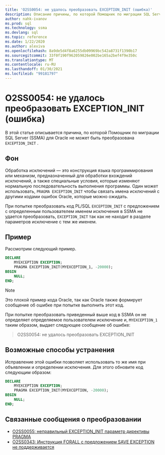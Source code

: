 ```yaml
---
title: 'O2SS0054: не удалось преобразовать EXCEPTION_INIT (ошибка)'
description: Описание причины, по которой Помощник по миграции SQL Server (SSMA) для Oracle не может преобразовать EXCEPTION_INIT сообщение об ошибке O2SS0054.
author: nahk-ivanov
ms.prod: sql
ms.technology: ssma
ms.devlang: sql
ms.topic: reference
ms.date: 1/22/2020
ms.author: alexiva
ms.openlocfilehash: 8a9de5d4f8a6255db09969bc542a8731f1390b17
ms.sourcegitcommit: 33f0f190f962059826e002be165a2bef4f9e350c
ms.translationtype: MT
ms.contentlocale: ru-RU
ms.lasthandoff: 01/30/2021
ms.locfileid: "99181797"
---
```

# <a name="o2ss0054-unable-to-convert-exception_init-error"></a>O2SS0054: не удалось преобразовать EXCEPTION_INIT (ошибка)

В этой статье описывается причина, по которой Помощник по миграции SQL Server (SSMA) для Oracle не может быть преобразована `EXCEPTION_INIT` .

## <a name="background"></a>Фон

Обработка исключений — это конструкция языка программирования или механизм, предназначенный для обработки вхождений исключений, а также специальные условия, которые изменяют нормальную последовательность выполнения программы. Один может использовать, `PRAGMA EXCEPTION_INIT` чтобы связать имена исключений с другими кодами ошибок Oracle, которые можно ожидать.

При попытке преобразовать код PL/SQL `EXCEPTION_INIT` с предложением с определенным пользователем именем исключения в SSMA не удается преобразовать, `EXCEPTION_INIT` так как не находит в разделе параметров исключение с тем же именем.

## <a name="example"></a>Пример

Рассмотрим следующий пример.

```sql
DECLARE
    MYEXCEPTION EXCEPTION;
    PRAGMA EXCEPTION_INIT(MYEXCEPTION_1, -20000);
BEGIN
    NULL;
END;
```

> [!NOTE]
> Это плохой пример кода Oracle, так как Oracle также формирует сообщение об ошибке при попытке выполнить этот код.

При попытке преобразовать приведенный выше код в SSMA он не определяет определяемое пользователем исключение и, `MYEXCEPTION_1` таким образом, выдает следующее сообщение об ошибке:

> O2SS0054: не удалось преобразовать EXCEPTION_INIT

## <a name="possible-remedies"></a>Возможные способы устранения

Исправление этой ошибки позволяет использовать то же имя при объявлении и определении исключения. Для этого обновите код следующим образом:

```sql
DECLARE
    MYEXCEPTION EXCEPTION;
    PRAGMA EXCEPTION_INIT(MYEXCEPTION, -20000);
BEGIN
    NULL;
END;
```

## <a name="related-conversion-messages"></a>Связанные сообщения о преобразовании

* [O2SS0055: неправильный EXCEPTION_INIT параметр директивы PRAGMA](o2ss0055.md)
* [O2SS0343: Инструкция FORALL с предложением SAVE EXCEPTION не поддерживается](o2ss0343.md)
